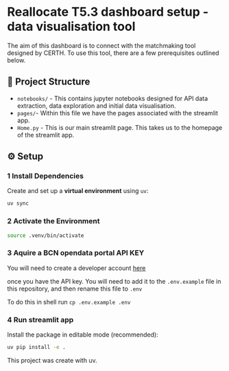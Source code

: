 # Reallocate T5.3 dashboard setup - data visualisation tool
The aim of this dashboard is to connect with the matchmaking tool designed by CERTH. To use this tool, there are a few prerequisites outlined below.

## 📁 Project Structure

- `notebooks/` - This contains jupyter notebooks designed for API data extraction, data exploration and initial data visualisation.
- `pages/`- Within this file we have the pages associated with the streamlit app.
- `Home.py` - This is our main streamlit page. This takes us to the homepage of the streamlit app.

## ⚙️ Setup

### 1 Install Dependencies

Create and set up a **virtual environment** using `uv`:

```sh
uv sync
```

### 2 Activate the Environment

```sh
source .venv/bin/activate
```

### 3 Aquire a BCN opendata portal API KEY

You will need to create a developer account [here](https://opendata-ajuntament.barcelona.cat/en/user/login?redirect=http://opendata-ajuntament.barcelona.cat/en/tokens)

once you have the API key. You will need to add it to the `.env.example` file in this repository, and then rename this file to `.env`

To do this in shell run ```cp .env.example .env ```

### 4 Run streamlit app

Install the package in editable mode (recommended):

```sh
uv pip install -e .
```

This project was create with uv.